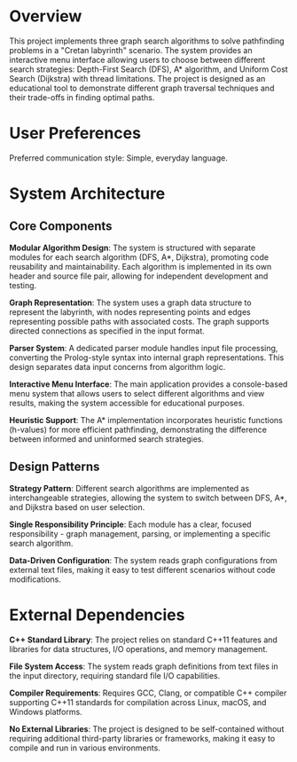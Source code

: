 # Overview

This project implements three graph search algorithms to solve pathfinding problems in a "Cretan labyrinth" scenario. The system provides an interactive menu interface allowing users to choose between different search strategies: Depth-First Search (DFS), A* algorithm, and Uniform Cost Search (Dijkstra) with thread limitations. The project is designed as an educational tool to demonstrate different graph traversal techniques and their trade-offs in finding optimal paths.

# User Preferences

Preferred communication style: Simple, everyday language.

# System Architecture

## Core Components

**Modular Algorithm Design**: The system is structured with separate modules for each search algorithm (DFS, A*, Dijkstra), promoting code reusability and maintainability. Each algorithm is implemented in its own header and source file pair, allowing for independent development and testing.

**Graph Representation**: The system uses a graph data structure to represent the labyrinth, with nodes representing points and edges representing possible paths with associated costs. The graph supports directed connections as specified in the input format.

**Parser System**: A dedicated parser module handles input file processing, converting the Prolog-style syntax into internal graph representations. This design separates data input concerns from algorithm logic.

**Interactive Menu Interface**: The main application provides a console-based menu system that allows users to select different algorithms and view results, making the system accessible for educational purposes.

**Heuristic Support**: The A* implementation incorporates heuristic functions (h-values) for more efficient pathfinding, demonstrating the difference between informed and uninformed search strategies.

## Design Patterns

**Strategy Pattern**: Different search algorithms are implemented as interchangeable strategies, allowing the system to switch between DFS, A*, and Dijkstra based on user selection.

**Single Responsibility Principle**: Each module has a clear, focused responsibility - graph management, parsing, or implementing a specific search algorithm.

**Data-Driven Configuration**: The system reads graph configurations from external text files, making it easy to test different scenarios without code modifications.

# External Dependencies

**C++ Standard Library**: The project relies on standard C++11 features and libraries for data structures, I/O operations, and memory management.

**File System Access**: The system reads graph definitions from text files in the input directory, requiring standard file I/O capabilities.

**Compiler Requirements**: Requires GCC, Clang, or compatible C++ compiler supporting C++11 standards for compilation across Linux, macOS, and Windows platforms.

**No External Libraries**: The project is designed to be self-contained without requiring additional third-party libraries or frameworks, making it easy to compile and run in various environments.